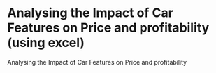 # Analysing the Impact of Car Features on Price and profitability (using excel)
 Analysing the Impact of Car Features on Price and profitability
